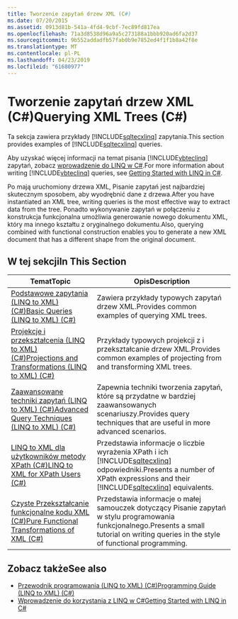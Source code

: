 ```yaml
---
title: Tworzenie zapytań drzew XML (C#)
ms.date: 07/20/2015
ms.assetid: 0913d81b-541a-4fd4-9cbf-7ec89fd817ea
ms.openlocfilehash: 71a3d8538d96a9a5c273188a1bbb920ad6fa2d37
ms.sourcegitcommit: 9b552addadfb57fab0b9e7852ed4f1f1b8a42f8e
ms.translationtype: MT
ms.contentlocale: pl-PL
ms.lasthandoff: 04/23/2019
ms.locfileid: "61680977"
---
```

# <a name="querying-xml-trees-c"></a><span data-ttu-id="2659e-102">Tworzenie zapytań drzew XML (C#)</span><span class="sxs-lookup"><span data-stu-id="2659e-102">Querying XML Trees (C#)</span></span>
<span data-ttu-id="2659e-103">Ta sekcja zawiera przykłady [!INCLUDE[sqltecxlinq](~/includes/sqltecxlinq-md.md)] zapytania.</span><span class="sxs-lookup"><span data-stu-id="2659e-103">This section provides examples of [!INCLUDE[sqltecxlinq](~/includes/sqltecxlinq-md.md)] queries.</span></span>  
  
 <span data-ttu-id="2659e-104">Aby uzyskać więcej informacji na temat pisania [!INCLUDE[vbteclinq](~/includes/vbteclinq-md.md)] zapytań, zobacz [wprowadzenie do LINQ w C#](../../../../csharp/programming-guide/concepts/linq/getting-started-with-linq.md).</span><span class="sxs-lookup"><span data-stu-id="2659e-104">For more information about writing [!INCLUDE[vbteclinq](~/includes/vbteclinq-md.md)] queries, see [Getting Started with LINQ in C#](../../../../csharp/programming-guide/concepts/linq/getting-started-with-linq.md).</span></span>  
  
 <span data-ttu-id="2659e-105">Po mają uruchomiony drzewa XML, Pisanie zapytań jest najbardziej skutecznym sposobem, aby wyodrębnić dane z drzewa.</span><span class="sxs-lookup"><span data-stu-id="2659e-105">After you have instantiated an XML tree, writing queries is the most effective way to extract data from the tree.</span></span> <span data-ttu-id="2659e-106">Ponadto wykonywanie zapytań w połączeniu z konstrukcja funkcjonalna umożliwia generowanie nowego dokumentu XML, który ma innego kształtu z oryginalnego dokumentu.</span><span class="sxs-lookup"><span data-stu-id="2659e-106">Also, querying combined with functional construction enables you to generate a new XML document that has a different shape from the original document.</span></span>  
  
## <a name="in-this-section"></a><span data-ttu-id="2659e-107">W tej sekcji</span><span class="sxs-lookup"><span data-stu-id="2659e-107">In This Section</span></span>  
  
|<span data-ttu-id="2659e-108">Temat</span><span class="sxs-lookup"><span data-stu-id="2659e-108">Topic</span></span>|<span data-ttu-id="2659e-109">Opis</span><span class="sxs-lookup"><span data-stu-id="2659e-109">Description</span></span>|  
|-----------|-----------------|  
|[<span data-ttu-id="2659e-110">Podstawowe zapytania (LINQ to XML) (C#)</span><span class="sxs-lookup"><span data-stu-id="2659e-110">Basic Queries (LINQ to XML) (C#)</span></span>](../../../../csharp/programming-guide/concepts/linq/basic-queries-linq-to-xml.md)|<span data-ttu-id="2659e-111">Zawiera przykłady typowych zapytań drzew XML.</span><span class="sxs-lookup"><span data-stu-id="2659e-111">Provides common examples of querying XML trees.</span></span>|  
|[<span data-ttu-id="2659e-112">Projekcje i przekształcenia (LINQ to XML) (C#)</span><span class="sxs-lookup"><span data-stu-id="2659e-112">Projections and Transformations (LINQ to XML) (C#)</span></span>](../../../../csharp/programming-guide/concepts/linq/projections-and-transformations-linq-to-xml.md)|<span data-ttu-id="2659e-113">Przykłady typowych projekcji z i przekształcanie drzew XML.</span><span class="sxs-lookup"><span data-stu-id="2659e-113">Provides common examples of projecting from and transforming XML trees.</span></span>|  
|[<span data-ttu-id="2659e-114">Zaawansowane techniki zapytań (LINQ to XML) (C#)</span><span class="sxs-lookup"><span data-stu-id="2659e-114">Advanced Query Techniques (LINQ to XML) (C#)</span></span>](../../../../csharp/programming-guide/concepts/linq/advanced-query-techniques-linq-to-xml.md)|<span data-ttu-id="2659e-115">Zapewnia techniki tworzenia zapytań, które są przydatne w bardziej zaawansowanych scenariuszy.</span><span class="sxs-lookup"><span data-stu-id="2659e-115">Provides query techniques that are useful in more advanced scenarios.</span></span>|  
|[<span data-ttu-id="2659e-116">LINQ to XML dla użytkowników metody XPath (C#)</span><span class="sxs-lookup"><span data-stu-id="2659e-116">LINQ to XML for XPath Users (C#)</span></span>](../../../../csharp/programming-guide/concepts/linq/linq-to-xml-for-xpath-users.md)|<span data-ttu-id="2659e-117">Przedstawia informacje o liczbie wyrażenia XPath i ich [!INCLUDE[sqltecxlinq](~/includes/sqltecxlinq-md.md)] odpowiedniki.</span><span class="sxs-lookup"><span data-stu-id="2659e-117">Presents a number of XPath expressions and their [!INCLUDE[sqltecxlinq](~/includes/sqltecxlinq-md.md)] equivalents.</span></span>|  
|[<span data-ttu-id="2659e-118">Czyste Przekształcanie funkcjonalne kodu XML (C#)</span><span class="sxs-lookup"><span data-stu-id="2659e-118">Pure Functional Transformations of XML (C#)</span></span>](../../../../csharp/programming-guide/concepts/linq/pure-functional-transformations-of-xml.md)|<span data-ttu-id="2659e-119">Przedstawia informacje o małej samouczek dotyczący Pisanie zapytań w stylu programowania funkcjonalnego.</span><span class="sxs-lookup"><span data-stu-id="2659e-119">Presents a small tutorial on writing queries in the style of functional programming.</span></span>|  
  
## <a name="see-also"></a><span data-ttu-id="2659e-120">Zobacz także</span><span class="sxs-lookup"><span data-stu-id="2659e-120">See also</span></span>

- [<span data-ttu-id="2659e-121">Przewodnik programowania (LINQ to XML) (C#)</span><span class="sxs-lookup"><span data-stu-id="2659e-121">Programming Guide (LINQ to XML) (C#)</span></span>](../../../../csharp/programming-guide/concepts/linq/programming-guide-linq-to-xml.md)
- [<span data-ttu-id="2659e-122">Wprowadzenie do korzystania z LINQ w C#</span><span class="sxs-lookup"><span data-stu-id="2659e-122">Getting Started with LINQ in C#</span></span>](../../../../csharp/programming-guide/concepts/linq/getting-started-with-linq.md)
